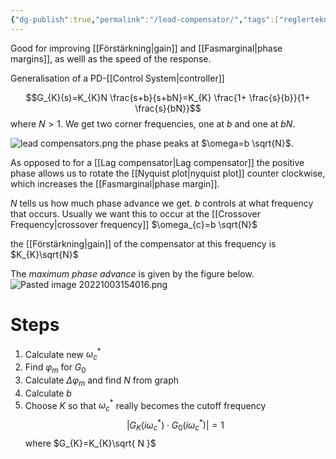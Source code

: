 ```yaml
---
{"dg-publish":true,"permalink":"/lead-compensator/","tags":["reglerteknik"]}
---
```



Good for improving [[Förstärkning\|gain]] and [[Fasmarginal\|phase margins]], as welll as the speed of the response.

Generalisation of a PD-[[Control System\|controller]]

$$G_{K}(s)=K_{K}N \frac{s+b}{s+bN}=K_{K} \frac{1+ \frac{s}{b}}{1+ \frac{s}{bN}}$$
where $N>1$. We get two corner frequencies, one at $b$ and one at $bN$.

![lead compensators.png](/img/user/images/lead%20compensators.png)
the phase peaks at $\omega=b \sqrt{N}$.

As opposed to for a [[Lag compensator\|Lag compensator]] the positive phase allows us to rotate the [[Nyquist plot\|nyquist plot]] counter clockwise, which increases the [[Fasmarginal\|phase margin]].

$N$ tells us how much phase advance we get.
$b$ controls at what frequency that occurs. Usually we want this to occur at the [[Crossover Frequency\|crossover frequency]] $\omega_{c}=b \sqrt{N}$ 

the [[Förstärkning\|gain]] of the compensator at this frequency is $K_{K}\sqrt{N}$

The *maximum phase advance* is given by the figure below.
![Pasted image 20221003154016.png](/img/user/images/Pasted%20image%2020221003154016.png)


# Steps
1. Calculate new $\omega_{c}^*$
2. Find $\varphi_{m}$ for $G_{0}$
3. Calculate $\Delta \varphi_{m}$ and find $N$ from graph
4. Calculate $b$
5. Choose $K$ so that $\omega_{c}^{*}$ really becomes the cutoff frequency $$
\left| G_{K}(i\omega_{c}^{*})\cdot G_{0}(i\omega_{c}^{*}) \right|=1
$$ where $G_{K}=K_{K}\sqrt{ N }$

